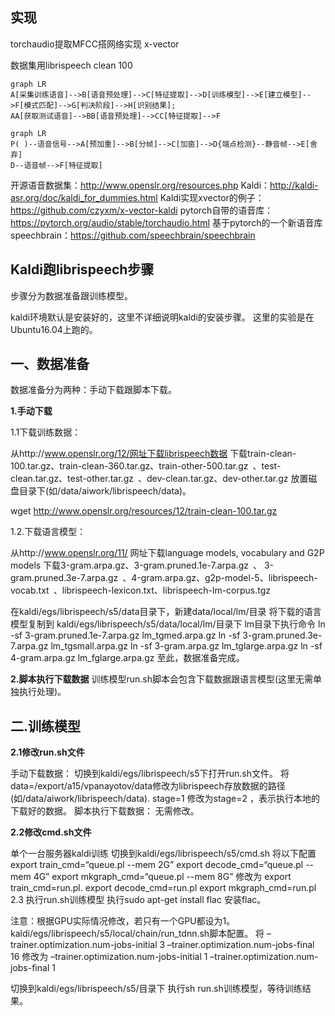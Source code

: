 ## 实现

torchaudio提取MFCC搭网络实现 x-vector

数据集用librispeech clean 100


```mermaid
graph LR
A[采集训练语音]-->B[语音预处理]-->C[特征提取]-->D[训练模型]-->E[建立模型]-->F[模式匹配]-->G[判决阶段]-->H[识别结果];
AA[获取测试语音]-->BB[语音预处理]-->CC[特征提取]-->F
```

```mermaid
graph LR
P( )--语音信号-->A[预加重]-->B[分帧]-->C[加窗]-->D{端点检测}--静音帧-->E[舍弃]
D--语音帧-->F[特征提取]
```

开源语音数据集：http://www.openslr.org/resources.php
Kaldi：http://kaldi-asr.org/doc/kaldi_for_dummies.html
Kaldi实现xvector的例子：https://github.com/czyxm/x-vector-kaldi
pytorch自带的语音库：https://pytorch.org/audio/stable/torchaudio.html
基于pytorch的一个新语音库speechbrain：https://github.com/speechbrain/speechbrain

## Kaldi跑librispeech步骤

步骤分为数据准备跟训练模型。

kaldi环境默认是安装好的，这里不详细说明kaldi的安装步骤。
这里的实验是在Ubuntu16.04上跑的。

## **一、数据准备**

数据准备分为两种：手动下载跟脚本下载。

**1.手动下载**

1.1下载训练数据：

从http://www.openslr.org/12/网址下载librispeech数据
下载train-clean-100.tar.gz、train-clean-360.tar.gz、train-other-500.tar.gz 、test-clean.tar.gz、test-other.tar.gz 、dev-clean.tar.gz、dev-other.tar.gz
放置磁盘目录下(如/data/aiwork/librispeech/data)。

wget http://www.openslr.org/resources/12/train-clean-100.tar.gz

1.2.下载语言模型：

从http://www.openslr.org/11/ 网址下载language models, vocabulary and G2P models
下载3-gram.arpa.gz、3-gram.pruned.1e-7.arpa.gz 、
3-gram.pruned.3e-7.arpa.gz 、4-gram.arpa.gz、g2p-model-5、librispeech-vocab.txt 、librispeech-lexicon.txt、librispeech-lm-corpus.tgz

在kaldi/egs/librispeech/s5/data目录下，新建data/local/lm/目录
将下载的语言模型复制到
kaldi/egs/librispeech/s5/data/local/lm/目录下
lm目录下执行命令
ln -sf 3-gram.pruned.1e-7.arpa.gz lm_tgmed.arpa.gz
ln -sf 3-gram.pruned.3e-7.arpa.gz lm_tgsmall.arpa.gz
ln -sf 3-gram.arpa.gz lm_tglarge.arpa.gz
ln -sf 4-gram.arpa.gz lm_fglarge.arpa.gz
至此，数据准备完成。

**2.脚本执行下载数据**
训练模型run.sh脚本会包含下载数据跟语言模型(这里无需单独执行处理)。

## 二.训练模型

**2.1修改run.sh文件**

手动下载数据：
切换到kaldi/egs/librispeech/s5下打开run.sh文件。
将data=/export/a15/vpanayotov/data修改为librispeech存放数据的路径(如/data/aiwork/librispeech/data).
stage=1 修改为stage=2 ，表示执行本地的下载好的数据。
脚本执行下载数据：
无需修改。

**2.2修改cmd.sh文件**

单个一台服务器kaldi训练
切换到kaldi/egs/librispeech/s5/cmd.sh
将以下配置
export train_cmd=“queue.pl --mem 2G”
export decode_cmd=“queue.pl --mem 4G”
export mkgraph_cmd=“queue.pl --mem 8G”
修改为
export train_cmd=run.pl.
export decode_cmd=run.pl
export mkgraph_cmd=run.pl
2.3 执行run.sh训练模型
执行sudo apt-get install flac 安装flac。

注意：根据GPU实际情况修改，若只有一个GPU都设为1。
kaldi/egs/librispeech/s5/local/chain/run_tdnn.sh脚本配置。
将
–trainer.optimization.num-jobs-initial 3
–trainer.optimization.num-jobs-final 16
修改为
–trainer.optimization.num-jobs-initial 1
–trainer.optimization.num-jobs-final 1

切换到kaldi/egs/librispeech/s5/目录下
执行sh run.sh训练模型，等待训练结果。

